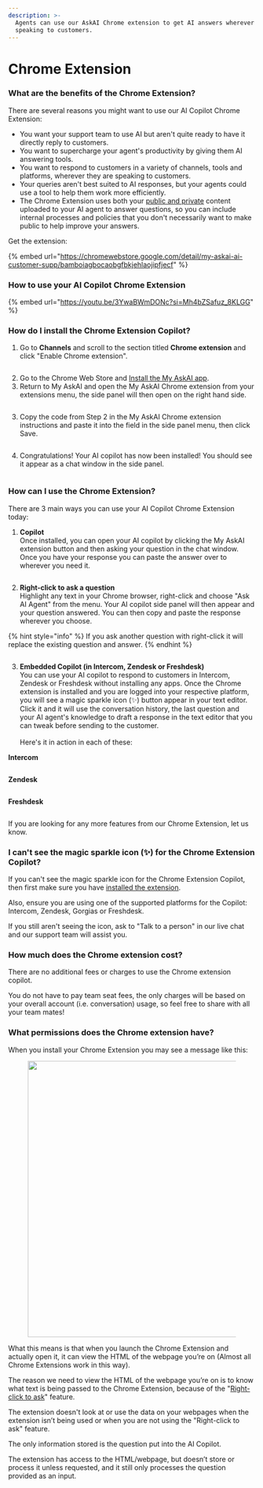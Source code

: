 ```yaml
---
description: >-
  Agents can use our AskAI Chrome extension to get AI answers wherever they're
  speaking to customers.
---
```


# Chrome Extension

### What are the benefits of the Chrome Extension?

There are several reasons you might want to use our AI Copilot Chrome Extension:

* You want your support team to use AI but aren't quite ready to have it directly reply to customers.
* You want to supercharge your agent's productivity by giving them AI answering tools.
* You want to respond to customers in a variety of channels, tools and platforms, wherever they are speaking to customers.&#x20;
* Your queries aren't best suited to AI responses, but your agents could use a tool to help them work more efficiently.
* The Chrome Extension uses both your [public and private](../private-internal-mode.md) content uploaded to your AI agent to answer questions, so you can include internal processes and policies that you don't necessarily want to make public to help improve your answers.

Get the extension:

{% embed url="https://chromewebstore.google.com/detail/my-askai-ai-customer-supp/bamboiagbocaobgfbkjehlaojipfjecf" %}

### How to use your AI Copilot Chrome Extension

{% embed url="https://youtu.be/3YwaBWmDONc?si=Mh4bZSafuz_8KLGG" %}

### How do I install the Chrome Extension Copilot?

1. Go to **Channels** and scroll to the section titled **Chrome extension** and click "Enable Chrome extension".

<figure><img src="../../.gitbook/assets/image (454).png" alt=""><figcaption></figcaption></figure>

2. Go to the Chrome Web Store and [Install the My AskAI app](https://chromewebstore.google.com/detail/my-askai-ai-customer-supp/bamboiagbocaobgfbkjehlaojipfjecf).
3. Return to My AskAI and open the My AskAI Chrome extension from your extensions menu, the side panel will then open on the right hand side.

<figure><img src="../../.gitbook/assets/image (456).png" alt=""><figcaption></figcaption></figure>

3. Copy the code from Step 2 in the My AskAI Chrome extension instructions and paste it into the field in the side panel menu, then click Save.&#x20;

<figure><img src="../../.gitbook/assets/image (457).png" alt=""><figcaption></figcaption></figure>

4. Congratulations! Your AI copilot has now been installed! You should see it appear as a chat window in the side panel.

<figure><img src="../../.gitbook/assets/image (455).png" alt=""><figcaption></figcaption></figure>

### How can I use the Chrome Extension?

There are 3 main ways you can use your AI Copilot Chrome Extension today:

1. **Copilot**\
   Once installed, you can open your AI copilot by clicking the My AskAI extension button and then asking your question in the chat window. Once you have your response you can paste the answer over to wherever you need it.

<figure><img src="../../.gitbook/assets/ezgif.com-video-to-gif-converter (1).gif" alt=""><figcaption></figcaption></figure>

2. **Right-click to ask a question**\
   Highlight any text in your Chrome browser, right-click and choose "Ask AI Agent" from the menu. Your AI copilot side panel will then appear and your question answered. You can then copy and paste the response wherever you choose.&#x20;

{% hint style="info" %}
If you ask another question with right-click it will replace the existing question and answer.
{% endhint %}

<figure><img src="../../.gitbook/assets/ChromeExtension-RightClickQuestion-ezgif.com-video-to-gif-converter.gif" alt=""><figcaption></figcaption></figure>

3. **Embedded Copilot (in Intercom, Zendesk or Freshdesk)**\
   You can use your AI copilot to respond to customers in Intercom, Zendesk or Freshdesk without installing any apps. Once the Chrome extension is installed and you are logged into your respective platform, you will see a magic sparkle icon (:sparkles:) button appear in your text editor. Click it and it will use the conversation history, the last question and your AI agent's knowledge to draft a response in the text editor that you can tweak before sending to the customer.\
   \
   Here's it in action in each of these:

**Intercom**

<figure><img src="../../.gitbook/assets/ChromeExtIC1-ezgif.com-video-to-gif-converter.gif" alt=""><figcaption></figcaption></figure>

**Zendesk**

<figure><img src="../../.gitbook/assets/ChromeExtZD1-ezgif.com-video-to-gif-converter (2).gif" alt=""><figcaption></figcaption></figure>

**Freshdesk**

<figure><img src="../../.gitbook/assets/ChromeExtFD1-ezgif.com-video-to-gif-converter (1).gif" alt=""><figcaption></figcaption></figure>

If you are looking for any more features from our Chrome Extension, let us know.

### I can't see the magic sparkle icon (:sparkles:) for the Chrome Extension Copilot?

If you can't see the magic sparkle icon for the Chrome Extension Copilot, then first make sure you have [installed the extension](chrome-extension.md#how-do-i-install-the-chrome-extension-copil).

Also, ensure you are using one of the supported platforms for the Copilot: Intercom, Zendesk, Gorgias or Freshdesk.

If you still aren't seeing the icon, ask to "Talk to a person" in our live chat and our support team will assist you.

### How much does the Chrome extension cost?

There are no additional fees or charges to use the Chrome extension copilot.&#x20;

You do not have to pay team seat fees, the only charges will be based on your overall account (i.e. conversation) usage, so feel free to share with all your team mates!

### What permissions does the Chrome extension have?

When you install your Chrome Extension you may see a message like this:

<figure><img src="../../.gitbook/assets/image (434).png" alt="" width="563"><figcaption></figcaption></figure>

What this means is that when you launch the Chrome Extension and actually open it, it can view the HTML of the webpage you’re on (Almost all Chrome Extensions work in this way).&#x20;

The reason we need to view the HTML of the webpage you’re on is to know what text is being passed to the Chrome Extension, because of the "[Right-click to ask](chrome-extension.md#how-can-i-use-the-chrome-extension)" feature.&#x20;

The extension doesn't look at or use the data on your webpages when the extension isn’t being used or when you are not using the "Right-click to ask" feature.

The only information stored is the question put into the AI Copilot.&#x20;

The extension has access to the HTML/webpage, but doesn’t store or process it unless requested, and it still only processes the question provided as an input.
